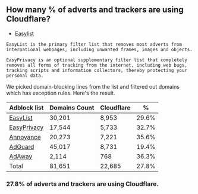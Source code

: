 ## How many % of adverts and trackers are using Cloudflare?


- [Easylist](https://web.archive.org/web/20210516110248/https://easylist.to/)
```
EasyList is the primary filter list that removes most adverts from international webpages, including unwanted frames, images and objects.

EasyPrivacy is an optional supplementary filter list that completely removes all forms of tracking from the internet, including web bugs, tracking scripts and information collectors, thereby protecting your personal data.
```


We picked domain-blocking lines from the list and filtered out domains which has exception rules.
Here's the result.


| Adblock list | Domains Count | Cloudflare | % |
| --- | --- | --- | --- |
| [EasyList](https://easylist.to/easylist/easylist.txt) | 30,201 | 8,953 | 29.6% |
| [EasyPrivacy](https://easylist.to/easylist/easyprivacy.txt) | 17,544 | 5,733 | 32.7% |
| [Annoyance](https://secure.fanboy.co.nz/fanboy-annoyance.txt) | 20,273 | 7,221 | 35.6% |
| [AdGuard](https://adguardteam.github.io/AdGuardSDNSFilter/Filters/filter.txt) | 45,017 | 8,731 | 19.4% |
| [AdAway](https://raw.githubusercontent.com/AdAway/adaway.github.io/master/hosts.txt) | 2,114 | 768 | 36.3% |
| Total | 81,651 | 22,685 | 27.8% |


### 27.8% of adverts and trackers are using Cloudflare.